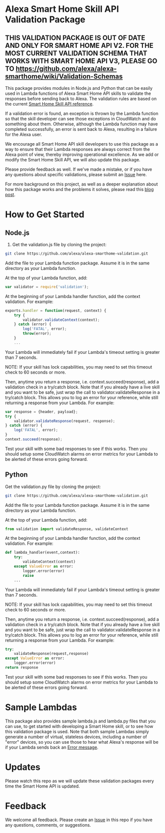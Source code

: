 # Alexa Smart Home Skill API Validation Package

## THIS VALIDATION PACKAGE IS OUT OF DATE AND ONLY FOR SMART HOME API V2. FOR THE MOST CURRENT VALIDATION SCHEMA THAT WORKS WITH SMART HOME API V3, PLEASE GO TO https://github.com/alexa/alexa-smarthome/wiki/Validation-Schemas

This package provides modules in Node.js and Python that can be easily used in Lambda functions of Alexa Smart Home API skills to validate the responses before sending back to Alexa. The validation rules are based on the current [Smart Home Skill API reference](https://developer.amazon.com/public/solutions/alexa/alexa-skills-kit/docs/smart-home-skill-api-reference).

If a validation error is found, an exception is thrown by the Lambda function so that the skill developer can see those exceptions in CloudWatch and do something about them. Otherwise, although the Lambda function may have completed successfully, an error is sent back to Alexa, resulting in a failure for the Alexa user.

We encourage all Smart Home API skill developers to use this package as a way to ensure that their Lambda responses are always correct from the Alexa point of view, thereby improving operational excellence. As we add or modify the Smart Home Skill API, we will also update this package.

Please provide feedback as well. If we've made a mistake, or if you have any questions about specific validations, please submit an [Issue](https://github.com/alexa/alexa-smarthome-validation/issues) here.

For more background on this project, as well as a deeper explanation about how this package works and the problems it solves, please read this [blog post](https://developer.amazon.com/blogs/alexa/post/eaf859ff-043d-48ad-b347-02f755bdae99/validating-smart-home-skill-api-responses).

# How to Get Started

## Node.js

1. Get the validation.js file by cloning the project:
```bash
git clone https://github.com/alexa/alexa-smarthome-validation.git
```

Add the file to your Lambda function package. Assume it is in the same directory as your Lambda function.

At the top of your Lambda function, add:
```javascript
var validator = require('validation');
```

At the beginning of your Lambda handler function, add the context validation. For example:
```javascript
exports.handler = function(request, context) {
	try {
	    validator.validateContext(context);
	} catch (error) {
	    log('FATAL', error);
	    throw(error);
	}
	...
```

Your Lambda will immediately fail if your Lambda's timeout setting is greater than 7 seconds.

NOTE: If your skill has lock capabilities, you may need to set this timeout check to 60 seconds or more.

Then, anytime you return a response, i.e. context.succeed(response), add a validation check in a try/catch block. Note that if you already have a live skill and you want to be safe, just wrap the call to validator.validateResponse in a try/catch block. This allows you to log an error for your reference, while still returning a response from your Lambda. For example:
```javascript
var response = {header, payload};
try {
    validator.validateResponse(request, response);
} catch (error) {
    log('FATAL', error);
}
context.succeed(response);
```

Test your skill with some bad responses to see if this works. Then you should setup some CloudWatch alarms on error metrics for your Lambda to be alerted of these errors going forward.

## Python

Get the validation.py file by cloning the project:
```bash
git clone https://github.com/alexa/alexa-smarthome-validation.git
```

Add the file to your Lambda function package. Assume it is in the same directory as your Lambda function.

At the top of your Lambda function, add:
```python
from validation import validateResponse, validateContext
```

At the beginning of your Lambda handler function, add the context validation. For example:
```python
def lambda_handler(event,context):
	try:
        validateContext(context)
    except ValueError as error:
        logger.error(error)
        raise
    ...        
```

Your Lambda will immediately fail if your Lambda's timeout setting is greater than 7 seconds.

NOTE: If your skill has lock capabilities, you may need to set this timeout check to 60 seconds or more.

Then, anytime you return a response, i.e. context.succeed(response), add a validation check in a try/catch block. Note that if you already have a live skill and you want to be safe, just wrap the call to validator.validateResponse in a try/catch block. This allows you to log an error for your reference, while still returning a response from your Lambda. For example:
```python
try:
    validateResponse(request,response)
except ValueError as error:
    logger.error(error)
return response
```

Test your skill with some bad responses to see if this works. Then you should setup some CloudWatch alarms on error metrics for your Lambda to be alerted of these errors going forward.

# Sample Lambdas

This package also provides sample lambda.js and lambda.py files that you can use, to get started with developing a Smart Home skill, or to see how this validation package is used. Note that both sample Lambdas simply generate a number of virtual, stateless devices, including a number of "error" devices, so you can use those to hear what Alexa's response will be if your Lambda sends back an [Error message](https://developer.amazon.com/public/solutions/alexa/alexa-skills-kit/docs/smart-home-skill-api-reference#error-messages).

# Updates

Please watch this repo as we will update these validation packages every time the Smart Home API is updated.

# Feedback

We welcome all feedback. Please create an [Issue](https://github.com/alexa/alexa-smarthome-validation/issues) in this repo if you have any questions, comments, or suggestions.
